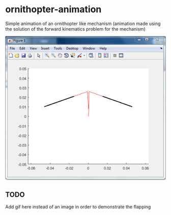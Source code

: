 # ornithopter-animation
Simple animation of an ornithopter like mechanism (animation made using the solution of the forward kinematics problem for the mechanism)

![Alt Text](flappingWingPicture.png?raw=true "Screenshot")


## TODO
Add gif here instead of an image in order to demonstrate the flapping
